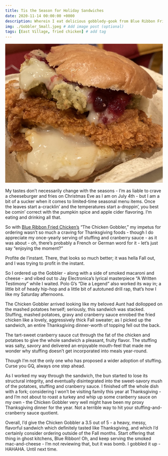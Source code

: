 ```yaml
---
title: Tis the Season for Holiday Sandwiches
date: 2020-11-14 00:00:00 +0000
description: Wherein I eat delicious gobbledy-gook from Blue Ribbon Fried Chicken.
img: ./Gobbler_Small.jpeg # Add image post (optional)
tags: [East Village, fried chicken] # add tag
---
```

![Gobbler](./Gobbler_Small.jpeg)

My tastes don’t necessarily change with the seasons - I’m as liable to crave a cheeseburger and fries on Christmas Eve as I am on July 4th - but I am a bit of a sucker when it comes to limited-time seasonal menu items. Once the leaves start a-cracklin’ and the temperatures start a-droppin’, you best be comin’ correct with the pumpkin spice and apple cider flavoring. I’m eating and drinking all that.

So with <a href='https://www.blueribbonfriedchicken.com/' target='blank'>Blue Ribbon Fried Chicken’s</a> “The Chicken Gobbler,” my impetus for ordering wasn’t so much a craving for Thanksgiving foods - though I do appreciate my once-yearly serving of stuffing and cranberry sauce - as it was about - oh, there’s probably a French or German word for it - let’s just say “enjoying the moment?”

Profite de l’instant. There, that looks so much better; it was hella Fall out, and I was trying to profit in the instant.

So I ordered up the Gobbler - along with a side of smoked macaroni and cheese - and vibed out to Jay Electronica’s lyrical masterpiece “A Written Testimony” while I waited. Polo G’s “Die a Legend” also worked its way in; a little bit of heady hip-hop and a little bit of autotuned drill rap, that’s how I like my Saturday afternoons.

The Chicken Gobbler arrived looking like my beloved Aunt had dollopped on the mashed potatoes herself; seriously, this sandwich was stacked. Stuffing, mashed potatoes, gravy and cranberry sauce enrobed the fried chicken like a lovely, aggressively thick Fall sweater; as I picked up the sandwich, an entire Thanksgiving dinner-worth of topping fell out the back.

The tart-sweet cranberry sauce cut through the fat of the chicken and potatoes to give the whole sandwich a pleasant, fruity flavor. The stuffing was salty, savory and delivered an enjoyable mouth-feel that made me wonder why stuffing doesn’t get incorporated into meals year-round.

Though I’m not the only one who has proposed a wider adoption of stuffing. Curse you GQ, always one step ahead.

As I worked my way through the sandwich, the bun started to lose its structural integrity, and eventually disintegrated into the sweet-savory mush of the potatoes, stuffing and cranberry sauce. I finished off the whole dish with a fork; considering I won’t be visiting family this year at Thanksgiving - and I’m not about to roast a turkey and whip up some cranberry sauce on my own - the Chicken Gobbler very well might have been my proxy Thanksgiving dinner for the year. Not a terrible way to hit your stuffing-and-cranberry sauce quotient.

Overall, I’d give the Chicken Gobbler a 3.5 out of 5 - a heavy, messy, flavorful sandwich which definitely tasted like Thanksgiving, and which I’d certainly consider ordering outside of the Fall months. Start offering that thing in ghost kitchens, Blue Ribbon! Oh, and keep serving the smoked mac-and-cheese - I’m not reviewing that, but it was bomb. I gobbled it up - HAHAHA. Until next time.